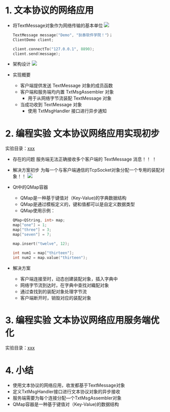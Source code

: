 # 1. 文本协议的网络应用
- 将TextMessage对象作为网络传输的基本单位
    ![](_v_images_/.png)
    ```c
    TextMessage message("Demo", "狄泰软件学院！"）；
    ClientDemo client;

    client.connectTo("127.0.0.1", 8890);
    client.send(message);
    ```

- 架构设计
    ![](_v_images_/.png)

- 实现概要
    - 客户端提供发送 TextMessage 对象的成员函数
    - 客户端和服务端均内置 TxtMsgAssembler 对象
        - 用于从网络字节流装配 TextMessage 对象
    - 当成功收到 TextMessage 对象
        - 使用 TxtMsgHandler 接口进行异步通知

# 2. 编程实验 文本协议网络应用实现初步
实验目录：[xxx](vx_attachments\xxx)

- 存在的问题
    服务端无法正确接收多个客户端的 TextMessage 消息！！ ！

- 解决方案初步
    为每一个与客户端通信的TcpSocket对象分配一个专用的装配对象！！
    ![](_v_images_/.png)

-  Qt中的QMap容器
    - QMap是一种基于键值对（Key-Value)的字典数据结构
    - QMap是通过模板定义的，键和值都可以是自定义数据类型
    - QMap使用示例：

    ```c
    QMap<QString, int> map;
    map["one"] = 1;
    map["three"] = 3;
    map["seven"] = 7;

    map.insert("twelve", 12);

    int num1 = map["thirteen"];
    int num2 = map.value("thirteen");
    ```

- 解决方案
    - 客户端连接至时，动态创建装配对象，插入字典中
    - 网络字节流到达时，在字典中查找对織配对象
    - 通过查找到的装配对象处理字节流
    - 客户端断开时，销毁对应的装配对象

# 3. 编程实验 文本协议网络应用服务端优化
实验目录：[xxx](vx_attachments\xxx)

# 4. 小结
- 使用文本协议的网络应用，收发都基于TextMessage对象
- 定义TxtMsgHandler接口进行文本协议对象的异步接收
- 服务端需要为每个连接分配—个TxtMsgAssembler对象
- QMap容器是一种基于键值对（Key-Value)的数据结构
